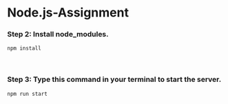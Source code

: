 # Node.js-Assignment

<h3>Step 2: Install node_modules.</h3>

```Javascript
npm install
```
<br/>

<h3>Step 3: Type this command in your terminal to start the server.</h3>

```Javascript
npm run start
```

<br/>
